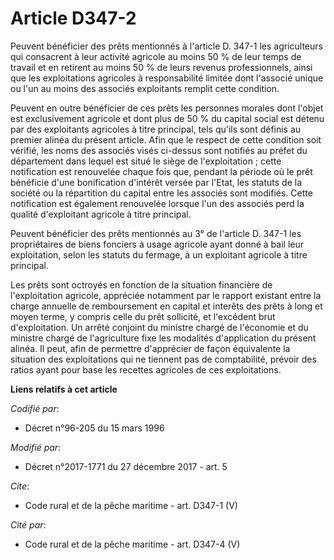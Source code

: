 # Article D347-2

Peuvent bénéficier des prêts mentionnés à l'article D. 347-1 les agriculteurs qui consacrent à leur activité agricole au
moins 50 % de leur temps de travail et en retirent au moins 50 % de leurs revenus professionnels, ainsi que les exploitations
agricoles à responsabilité limitée dont l'associé unique ou l'un au moins des associés exploitants remplit cette condition.

Peuvent en outre bénéficier de ces prêts les personnes morales dont l'objet est exclusivement agricole et dont plus de 50 %
du capital social est détenu par des exploitants agricoles à titre principal, tels qu'ils sont définis au premier alinéa du
présent article. Afin que le respect de cette condition soit vérifié, les noms des associés visés ci-dessus sont notifiés au
préfet du département dans lequel est situé le siège de l'exploitation ; cette notification est renouvelée chaque fois que,
pendant la période où le prêt bénéficie d'une bonification d'intérêt versée par l'Etat, les statuts de la société ou la
répartition du capital entre les associés sont modifiés. Cette notification est également renouvelée lorsque l'un des
associés perd la qualité d'exploitant agricole à titre principal.

Peuvent bénéficier des prêts mentionnés au 3° de l'article D. 347-1 les propriétaires de biens fonciers à usage agricole
ayant donné à bail leur exploitation, selon les statuts du fermage, à un exploitant agricole à titre principal.

Les prêts sont octroyés en fonction de la situation financière de l'exploitation agricole, appréciée notamment par le rapport
existant entre la charge annuelle de remboursement en capital et interêts des prêts à long et moyen terme, y compris celle du
prêt sollicité, et l'excédent brut d'exploitation. Un arrêté conjoint du ministre chargé de l'économie et du ministre chargé
de l'agriculture fixe les modalités d'application du présent alinéa. Il peut, afin de permettre d'apprécier de façon
équivalente la situation des exploitations qui ne tiennent pas de comptabilité, prévoir des ratios ayant pour base les
recettes agricoles de ces exploitations.

**Liens relatifs à cet article**

_Codifié par_:

  - Décret n°96-205 du 15 mars 1996

_Modifié par_:

  - Décret n°2017-1771 du 27 décembre 2017 - art. 5

_Cite_:

  - Code rural et de la pêche maritime - art. D347-1 (V)

_Cité par_:

  - Code rural et de la pêche maritime - art. D347-4 (V)
